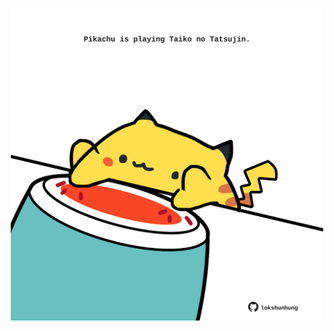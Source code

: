 <!-- built at 07/03/2023, 19:00:49 UTC -->
<p align="center">
  <img width="500" height="500" src="./ReadmeImage.svg">
</p>
